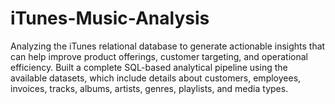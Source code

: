 # iTunes-Music-Analysis

Analyzing the iTunes relational database to generate actionable insights that can help improve product offerings, customer targeting, and operational efficiency.
Built a complete SQL-based analytical pipeline using the available datasets, which include details about customers, employees, invoices, tracks, albums, artists, genres, playlists, and media types.
